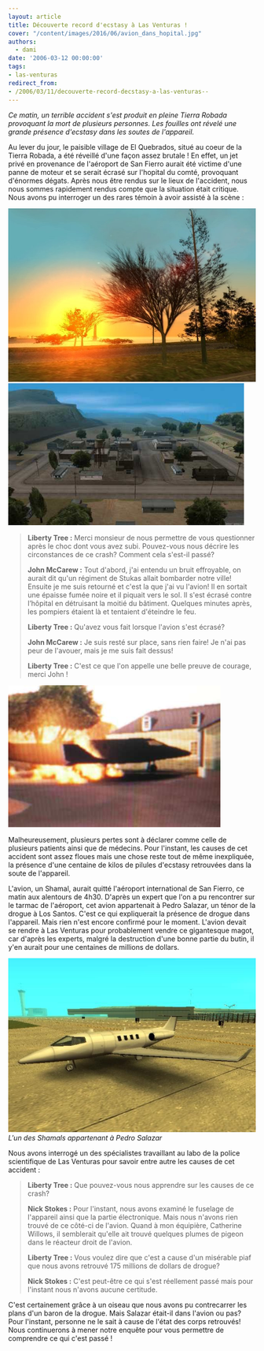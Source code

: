 ```yaml
---
layout: article
title: Découverte record d'ecstasy à Las Venturas !
cover: "/content/images/2016/06/avion_dans_hopital.jpg"
authors:
  - dami
date: '2006-03-12 00:00:00'
tags:
- las-venturas
redirect_from:
- /2006/03/11/decouverte-record-decstasy-a-las-venturas--
---
```


_Ce matin, un terrible accident s'est produit en pleine Tierra Robada provoquant la mort de plusieurs personnes. Les fouilles ont révelé une grande présence d'ecstasy dans les soutes de l'appareil._

Au lever du jour, le paisible village de El Quebrados, situé au coeur de la Tierra Robada, a été réveillé d'une façon assez brutale ! En effet, un jet privé en provenance de l'aéroport de San Fierro aurait été victime d'une panne de moteur et se serait écrasé sur l'hopital du comté, provoquant d'énormes dégats. Après nous être rendus sur le lieux de l'accident, nous nous sommes rapidement rendus compte que la situation était critique. Nous avons pu interroger un des rares témoin à avoir assisté à la scène :

![](/content/images/2005/01/lever_soleil.jpg)
![](/content/images/2005/01/El_Quebrados.jpg)

> **Liberty Tree :** Merci monsieur de nous permettre de vous questionner après le choc dont vous avez subi. Pouvez-vous nous décrire les circonstances de ce crash? Comment cela s'est-il passé?
> 
> **John McCarew :** Tout d'abord, j'ai entendu un bruit effroyable, on aurait dit qu'un régiment de Stukas allait bombarder notre ville! Ensuite je me suis retourné et c'est la que j'ai vu l'avion! Il en sortait une épaisse fumée noire et il piquait vers le sol. Il s'est écrasé contre l’hôpital en détruisant la moitié du bâtiment. Quelques minutes après, les pompiers étaient là et tentaient d'éteindre le feu.
> 
> **Liberty Tree :** Qu'avez vous fait lorsque l'avion s'est écrasé?
> 
> **John McCarew :** Je suis resté sur place, sans rien faire! Je n'ai pas peur de l'avouer, mais je me suis fait dessus!
> 
> **Liberty Tree :** C'est ce que l'on appelle une belle preuve de courage, merci John !

![](/content/images/2005/01/avion_dans_hopital.jpg)

Malheureusement, plusieurs pertes sont à déclarer comme celle de plusieurs patients ainsi que de médecins. Pour l'instant, les causes de cet accident sont assez floues mais une chose reste tout de même inexpliquée, la présence d'une centaine de kilos de pilules d'ecstasy retrouvées dans la soute de l'appareil.

L'avion, un Shamal, aurait quitté l'aéroport international de San Fierro, ce matin aux alentours de 4h30. D'après un expert que l'on a pu rencontrer sur le tarmac de l'aéroport, cet avion appartenait à Pedro Salazar, un ténor de la drogue à Los Santos. C'est ce qui expliquerait la présence de drogue dans l'appareil. Mais rien n'est encore confirmé pour le moment. L'avion devait se rendre à Las Venturas pour probablement vendre ce gigantesque magot, car d'après les experts, malgré la destruction d'une bonne partie du butin, il y'en aurait pour une centaines de millions de dollars.

![L'un des Shamals appartenant à Pedro Salazar](/content/images/2005/01/Shamal_.jpg)
_L'un des Shamals appartenant à Pedro Salazar_

Nous avons interrogé un des spécialistes travaillant au labo de la police scientifique de Las Venturas pour savoir entre autre les causes de cet accident :

> **Liberty Tree :** Que pouvez-vous nous apprendre sur les causes de ce crash?
> 
> **Nick Stokes :** Pour l'instant, nous avons examiné le fuselage de l'appareil ainsi que la partie électronique. Mais nous n'avons rien trouvé de ce côté-ci de l'avion. Quand à mon équipière, Catherine Willows, il semblerait qu'elle ait trouvé quelques plumes de pigeon dans le réacteur droit de l'avion.
> 
> **Liberty Tree :** Vous voulez dire que c'est a cause d'un misérable piaf que nous avons retrouvé 175 millions de dollars de drogue?
> 
> **Nick Stokes :** C'est peut-être ce qui s'est réellement passé mais pour l'instant nous n'avons aucune certitude.

C'est certainement grâce à un oiseau que nous avons pu contrecarrer les plans d'un baron de la drogue. Mais Salazar était-il dans l'avion ou pas? Pour l'instant, personne ne le sait à cause de l'état des corps retrouvés! Nous continuerons à mener notre enquête pour vous permettre de comprendre ce qui c'est passé !